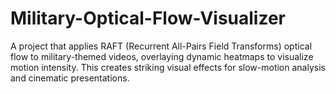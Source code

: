 # Military-Optical-Flow-Visualizer
A project that applies RAFT (Recurrent All-Pairs Field Transforms) optical flow to military-themed videos, overlaying dynamic heatmaps to visualize motion intensity. This creates striking visual effects for slow-motion analysis and cinematic presentations.
